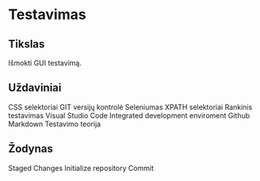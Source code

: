 # Testavimas
## Tikslas 

Išmokti GUI testavimą.

## Uždaviniai

CSS selektoriai
GIT versijų kontrolė
Seleniumas
XPATH selektoriai
Rankinis testavimas
Visual Studio Code Integrated development enviroment
Github
Markdown
Testavimo teorija

## Žodynas

Staged Changes
Initialize repository
Commit
